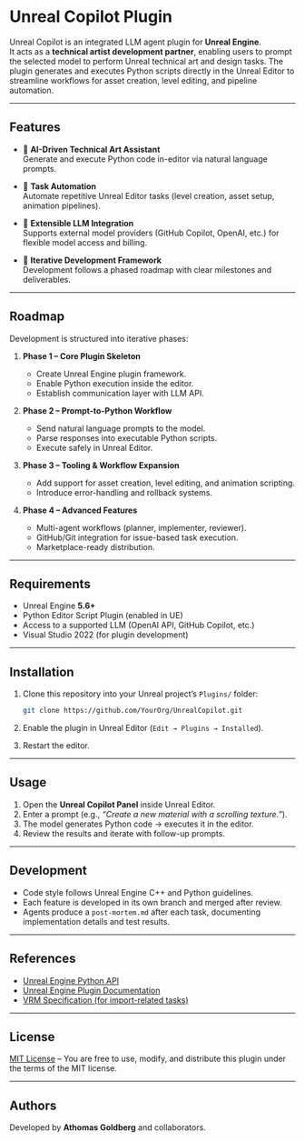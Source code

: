 # Unreal Copilot Plugin

Unreal Copilot is an integrated LLM agent plugin for **Unreal Engine**.  
It acts as a **technical artist development partner**, enabling users to prompt the selected model to perform Unreal technical art and design tasks. The plugin generates and executes Python scripts directly in the Unreal Editor to streamline workflows for asset creation, level editing, and pipeline automation.

---

## Features

- 🔹 **AI-Driven Technical Art Assistant**  
  Generate and execute Python code in-editor via natural language prompts.

- 🔹 **Task Automation**  
  Automate repetitive Unreal Editor tasks (level creation, asset setup, animation pipelines).

- 🔹 **Extensible LLM Integration**  
  Supports external model providers (GitHub Copilot, OpenAI, etc.) for flexible model access and billing.

- 🔹 **Iterative Development Framework**  
  Development follows a phased roadmap with clear milestones and deliverables.

---

## Roadmap

Development is structured into iterative phases:

1. **Phase 1 – Core Plugin Skeleton**  
   - Create Unreal Engine plugin framework.  
   - Enable Python execution inside the editor.  
   - Establish communication layer with LLM API.  

2. **Phase 2 – Prompt-to-Python Workflow**  
   - Send natural language prompts to the model.  
   - Parse responses into executable Python scripts.  
   - Execute safely in Unreal Editor.  

3. **Phase 3 – Tooling & Workflow Expansion**  
   - Add support for asset creation, level editing, and animation scripting.  
   - Introduce error-handling and rollback systems.  

4. **Phase 4 – Advanced Features**  
   - Multi-agent workflows (planner, implementer, reviewer).  
   - GitHub/Git integration for issue-based task execution.  
   - Marketplace-ready distribution.  

---

## Requirements

- Unreal Engine **5.6+**  
- Python Editor Script Plugin (enabled in UE)  
- Access to a supported LLM (OpenAI API, GitHub Copilot, etc.)  
- Visual Studio 2022 (for plugin development)  

---

## Installation

1. Clone this repository into your Unreal project’s `Plugins/` folder:  
   ```bash
   git clone https://github.com/YourOrg/UnrealCopilot.git
   ```

2. Enable the plugin in Unreal Editor (`Edit → Plugins → Installed`).  

3. Restart the editor.  

---

## Usage

1. Open the **Unreal Copilot Panel** inside Unreal Editor.  
2. Enter a prompt (e.g., *“Create a new material with a scrolling texture.”*).  
3. The model generates Python code → executes it in the editor.  
4. Review the results and iterate with follow-up prompts.  

---

## Development

- Code style follows Unreal Engine C++ and Python guidelines.  
- Each feature is developed in its own branch and merged after review.  
- Agents produce a `post-mortem.md` after each task, documenting implementation details and test results.  

---

## References

- [Unreal Engine Python API](https://docs.unrealengine.com/5.0/en-US/PythonAPI/)  
- [Unreal Engine Plugin Documentation](https://docs.unrealengine.com/5.0/en-US/unreal-engine-plugins/)  
- [VRM Specification (for import-related tasks)](https://github.com/vrm-c/vrm-specification/tree/master/specification)  

---

## License

[MIT License](LICENSE) – You are free to use, modify, and distribute this plugin under the terms of the MIT license.  

---

## Authors

Developed by **Athomas Goldberg** and collaborators.  
